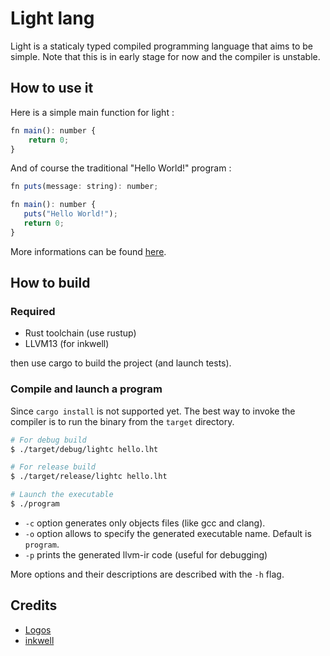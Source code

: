 # Light lang

Light is a staticaly typed compiled programming language that aims to be simple.
Note that this is in early stage for now and the compiler is unstable.

## How to use it

Here is a simple main function for light :

``` js
fn main(): number {
    return 0;
}
```

And of course the traditional "Hello World!" program :

``` js
fn puts(message: string): number;

fn main(): number {
   puts("Hello World!");
   return 0;
}
```

More informations can be found [here](specs.md).

## How to build

### Required

* Rust toolchain (use rustup)
* LLVM13 (for inkwell)

then use cargo to build the project (and launch tests).

### Compile and launch a program

Since `cargo install` is not supported yet. The best way to invoke the compiler
is to run the binary from the `target` directory.

``` sh
# For debug build
$ ./target/debug/lightc hello.lht

# For release build
$ ./target/release/lightc hello.lht

# Launch the executable
$ ./program
```

* `-c` option generates only objects files (like gcc and clang).
* `-o` option allows to specify the generated executable name. Default is `program`.
* `-p` prints the generated llvm-ir code (useful for debugging)

More options and their descriptions are described with the `-h` flag.

## Credits

- [Logos](https://docs.rs/logos/latest/logos/)
- [inkwell](https://github.com/TheDan64/inkwell)

